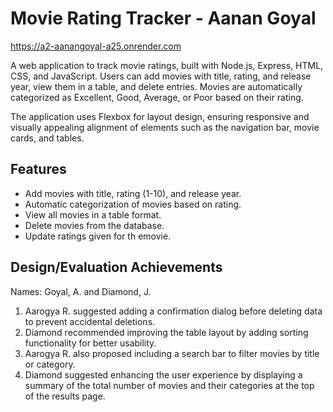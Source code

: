 # Movie Rating Tracker - Aanan Goyal

https://a2-aanangoyal-a25.onrender.com

A web application to track movie ratings, built with Node.js, Express, HTML, CSS, and JavaScript. Users can add movies with title, rating, and release year, view them in a table, and delete entries. Movies are automatically categorized as Excellent, Good, Average, or Poor based on their rating.

The application uses Flexbox for layout design, ensuring responsive and visually appealing alignment of elements such as the navigation bar, movie cards, and tables.

## Features

- Add movies with title, rating (1-10), and release year.
- Automatic categorization of movies based on rating.
- View all movies in a table format.
- Delete movies from the database.
- Update ratings given for th emovie.


## Design/Evaluation Achievements
Names: Goyal, A. and Diamond, J.
1. Aarogya R. suggested adding a confirmation dialog before deleting data to prevent accidental deletions. 
2. Diamond recommended improving the table layout by adding sorting functionality for better usability.
3. Aarogya R. also proposed including a search bar to filter movies by title or category. 
4. Diamond suggested enhancing the user experience by displaying a summary of the total number of movies and their categories at the top of the results page.